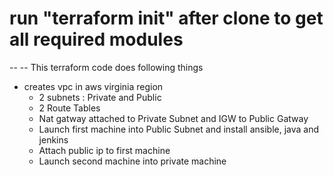 # run "terraform init" after clone to get all required modules
--
-- This terraform code does following things
- creates vpc in aws virginia region
  - 2 subnets : Private and Public
  - 2 Route Tables
  - Nat gatway attached to Private Subnet and IGW to Public Gatway
  - Launch first machine into Public Subnet and install ansible, java and jenkins
  - Attach public ip to first machine
  - Launch second machine into private machine
